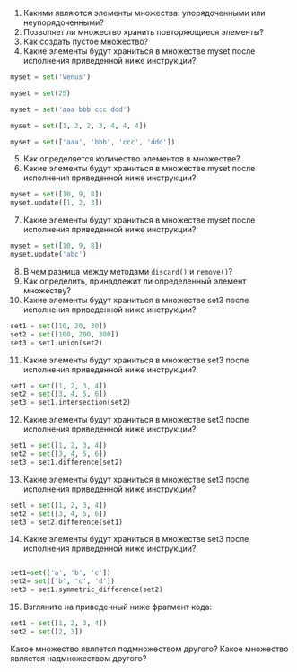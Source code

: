 1. Какими являются элементы множества: упорядоченными или неупорядоченными?
2. Позволяет ли множество хранить повторяющиеся элементы?
3. Как создать пустое множество?
4. Какие элементы будут храниться в множестве myset после исполнения приведенной ниже инструкции?
```python
myset = set('Venus')

myset = set(25)

myset = set('aaa bbb ccc ddd')

myset = set([1, 2, 2, 3, 4, 4, 4])

myset = set(['aaa', 'bbb', 'ccc', 'ddd'])
```

5. Как определяется количество элементов в множестве?
6. Какие элементы будут храниться в множестве myset после исполнения приведенной ниже инструкции?
```python
myset = set([10, 9, 8]) 
myset.update([1, 2, 3])
```

7. Какие элементы будут храниться в множестве myset после исполнения приведенной ниже инструкции?

```python
myset = set([10, 9, 8])
myset.update('abc')
```
8. В чем разница между методами `discard()` и `remove()`?
9. Как определить, принадлежит ли определенный элемент множеству?
10. Какие элементы будут храниться в множестве set3 после исполнения приведенной ниже инструкции?
```python
set1 = set([10, 20, 30]) 
set2 = set([100, 200, 300]) 
set3 = set1.union(set2)
```
11. Какие элементы будут храниться в множестве set3 после исполнения приведенной ниже инструкции?
```python
set1 = set([1, 2, 3, 4])
set2 = set([3, 4, 5, 6])
set3 = set1.intersection(set2)
```
12. Какие элементы будут храниться в множестве set3 после исполнения приведенной ниже инструкции?
```python
set1 = set([1, 2, 3, 4]) 
set2 = set([3, 4, 5, 6]) 
set3 = set1.difference(set2)
```
13. Какие элементы будут храниться в множестве set3 после исполнения приведенной ниже инструкции?
```python
setl = set([1, 2, 3, 4]) 
set2 = set([3, 4, 5, 6]) 
set3 = set2.difference(set1)
```
14. Какие элементы будут храниться в множестве set3 после исполнения приведенной ниже инструкции?
```python

set1=set(['a', 'b', 'c'])
set2= set(['b', 'c', 'd'])
set3 = set1.symmetric_difference(set2)
```
15. Взгляните на приведенный ниже фрагмент кода:
```python
set1 = set([1, 2, 3, 4]) 
set2 = set([2, 3])
```
Какое множество является подмножеством другого? Какое множество является надмножеством другого?
